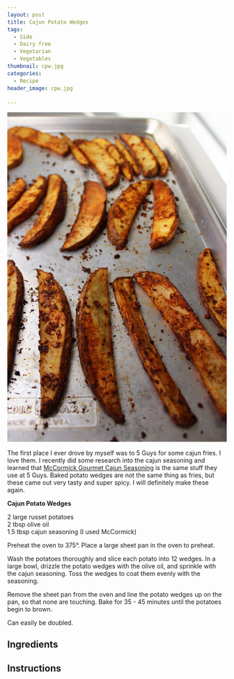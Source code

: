 ```yaml
---
layout: post
title: Cajun Potato Wedges
tags:
  - Side
  - Dairy free
  - Vegetarian
  - Vegetables
thumbnail: cpw.jpg
categories:
  - Recipe
header_image: cpw.jpg

---
```


![Image of Cajun Potato Wedges.](/upload/cpw.jpg)

The first place I ever drove by myself was to 5 Guys for some cajun fries. I love them. I recently did some research into the cajun seasoning and learned that [McCormick Gourmet Cajun Seasoning](https://www.amazon.com/McCormick-Gourmet-Collection-Cajun-Seasoning/dp/B0029K51ZI) is the same stuff they use at 5 Guys. Baked potato wedges are not the same thing as fries, but these came out very tasty and super spicy. I will definitely make these again.  
  

  
**Cajun Potato Wedges**  
  
2 large russet potatoes  
2 tbsp olive oil  
1.5 tbsp cajun seasoning (I used McCormick)  
  
Preheat the oven to 375°. Place a large sheet pan in the oven to preheat.  
  
Wash the potatoes thoroughly and slice each potato into 12 wedges. In a large bowl, drizzle the potato wedges with the olive oil, and sprinkle with the cajun seasoning. Toss the wedges to coat them evenly with the seasoning.  
  
Remove the sheet pan from the oven and line the potato wedges up on the pan, so that none are touching. Bake for 35 - 45 minutes until the potatoes begin to brown.  
  
Can easily be doubled.

## Ingredients



## Instructions







